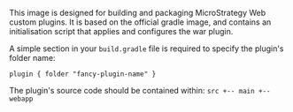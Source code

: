 This image is designed for building and packaging MicroStrategy Web custom plugins. It is based on the official gradle image, and contains an initialisation script that applies and configures the war plugin.

A simple section in your `build.gradle` file is required to specify the plugin's folder name:

``plugin {
  folder "fancy-plugin-name"
}``

The plugin's source code should be contained within:
``
src
+-- main
    +-- webapp
``